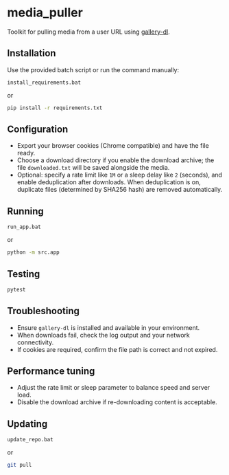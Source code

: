 # media_puller

Toolkit for pulling media from a user URL using [gallery-dl](https://github.com/mikf/gallery-dl).

## Installation

Use the provided batch script or run the command manually:

```batch
install_requirements.bat
```

or

```bash
pip install -r requirements.txt
```

## Configuration

* Export your browser cookies (Chrome compatible) and have the file ready.
* Choose a download directory if you enable the download archive; the file `downloaded.txt` will be saved alongside the media.
* Optional: specify a rate limit like `1M` or a sleep delay like `2` (seconds), and enable deduplication after downloads. When deduplication is on, duplicate files (determined by SHA256 hash) are removed automatically.

## Running

```batch
run_app.bat
```

or

```bash
python -m src.app
```

## Testing

```bash
pytest
```

## Troubleshooting

* Ensure `gallery-dl` is installed and available in your environment.
* When downloads fail, check the log output and your network connectivity.
* If cookies are required, confirm the file path is correct and not expired.

## Performance tuning

* Adjust the rate limit or sleep parameter to balance speed and server load.
* Disable the download archive if re-downloading content is acceptable.

## Updating

```batch
update_repo.bat
```

or

```bash
git pull
```
